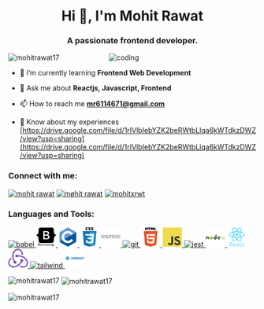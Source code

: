 
<h1 align="center">Hi 👋, I'm Mohit Rawat</h1>
<h3 align="center">A passionate frontend developer.</h3>
<img src="https://media.tenor.com/whgQwNlVvNkAAAAi/xero-code.gif" width="300" align="right" alt="coding" />

<p align="left"> <img src="https://komarev.com/ghpvc/?username=mohitrawat17&label=Profile%20views&color=0e75b6&style=flat" alt="mohitrawat17" /> </p>

- 🌱 I’m currently learning **Frontend Web Development**

- 💬 Ask me about **Reactjs, Javascript, Frontend**

- 📫 How to reach me **mr6114671@gmail.com**

- 📄 Know about my experiences [https://drive.google.com/file/d/1rIVlbIebYZK2beRWtbLlqa6kWTdkzDWZ/view?usp=sharing](https://drive.google.com/file/d/1rIVlbIebYZK2beRWtbLlqa6kWTdkzDWZ/view?usp=sharing)

<h3 align="left">Connect with me:</h3>
<p align="left">
<a href="https://linkedin.com/in/mohit rawat" target="blank"><img align="center" src="https://raw.githubusercontent.com/rahuldkjain/github-profile-readme-generator/master/src/images/icons/Social/linked-in-alt.svg" alt="mohit rawat" height="30" width="40" /></a>
<a href="https://fb.com/møhit rawat" target="blank"><img align="center" src="https://raw.githubusercontent.com/rahuldkjain/github-profile-readme-generator/master/src/images/icons/Social/facebook.svg" alt="møhit rawat" height="30" width="40" /></a>
<a href="https://instagram.com/mohitxrwt" target="blank"><img align="center" src="https://raw.githubusercontent.com/rahuldkjain/github-profile-readme-generator/master/src/images/icons/Social/instagram.svg" alt="mohitxrwt" height="30" width="40" /></a>
</p>

<h3 align="left">Languages and Tools:</h3>
<p align="left"> <a href="https://babeljs.io/" target="_blank" rel="noreferrer"> <img src="https://www.vectorlogo.zone/logos/babeljs/babeljs-icon.svg" alt="babel" width="40" height="40"/> </a> <a href="https://getbootstrap.com" target="_blank" rel="noreferrer"> <img src="https://raw.githubusercontent.com/devicons/devicon/master/icons/bootstrap/bootstrap-plain-wordmark.svg" alt="bootstrap" width="40" height="40"/> </a> <a href="https://www.cprogramming.com/" target="_blank" rel="noreferrer"> <img src="https://raw.githubusercontent.com/devicons/devicon/master/icons/c/c-original.svg" alt="c" width="40" height="40"/> </a> <a href="https://www.w3schools.com/css/" target="_blank" rel="noreferrer"> <img src="https://raw.githubusercontent.com/devicons/devicon/master/icons/css3/css3-original-wordmark.svg" alt="css3" width="40" height="40"/> </a> <a href="https://expressjs.com" target="_blank" rel="noreferrer"> <img src="https://raw.githubusercontent.com/devicons/devicon/master/icons/express/express-original-wordmark.svg" alt="express" width="40" height="40"/> </a> <a href="https://git-scm.com/" target="_blank" rel="noreferrer"> <img src="https://www.vectorlogo.zone/logos/git-scm/git-scm-icon.svg" alt="git" width="40" height="40"/> </a> <a href="https://www.w3.org/html/" target="_blank" rel="noreferrer"> <img src="https://raw.githubusercontent.com/devicons/devicon/master/icons/html5/html5-original-wordmark.svg" alt="html5" width="40" height="40"/> </a> <a href="https://developer.mozilla.org/en-US/docs/Web/JavaScript" target="_blank" rel="noreferrer"> <img src="https://raw.githubusercontent.com/devicons/devicon/master/icons/javascript/javascript-original.svg" alt="javascript" width="40" height="40"/> </a> <a href="https://jestjs.io" target="_blank" rel="noreferrer"> <img src="https://www.vectorlogo.zone/logos/jestjsio/jestjsio-icon.svg" alt="jest" width="40" height="40"/> </a> <a href="https://nodejs.org" target="_blank" rel="noreferrer"> <img src="https://raw.githubusercontent.com/devicons/devicon/master/icons/nodejs/nodejs-original-wordmark.svg" alt="nodejs" width="40" height="40"/> </a> <a href="https://reactjs.org/" target="_blank" rel="noreferrer"> <img src="https://raw.githubusercontent.com/devicons/devicon/master/icons/react/react-original-wordmark.svg" alt="react" width="40" height="40"/> </a> <a href="https://redux.js.org" target="_blank" rel="noreferrer"> <img src="https://raw.githubusercontent.com/devicons/devicon/master/icons/redux/redux-original.svg" alt="redux" width="40" height="40"/> </a> <a href="https://tailwindcss.com/" target="_blank" rel="noreferrer"> <img src="https://www.vectorlogo.zone/logos/tailwindcss/tailwindcss-icon.svg" alt="tailwind" width="40" height="40"/> </a> <a href="https://webpack.js.org" target="_blank" rel="noreferrer"> <img src="https://raw.githubusercontent.com/devicons/devicon/d00d0969292a6569d45b06d3f350f463a0107b0d/icons/webpack/webpack-original-wordmark.svg" alt="webpack" width="40" height="40"/> </a> </p>

<p><img align="left" src="https://github-readme-stats.vercel.app/api/top-langs?username=mohitrawat17&show_icons=true&locale=en&layout=compact" alt="mohitrawat17" /></p>

<p>&nbsp;<img align="center" src="https://github-readme-stats.vercel.app/api?username=mohitrawat17&show_icons=true&locale=en" alt="mohitrawat17" /></p>

<p><img align="center" src="https://github-readme-streak-stats.herokuapp.com/?user=mohitrawat17&" alt="mohitrawat17" /></p>

